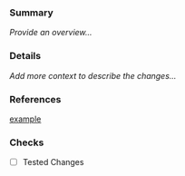 ### Summary

_Provide an overview..._

### Details

_Add more context to describe the changes..._

### References

[example](www.google.com)

### Checks

- [ ] Tested Changes
